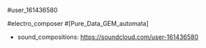 #user_161436580

#electro_composer
#[Pure_Data_GEM_automata]

+ sound_compositions:
https://soundcloud.com/user-161436580
